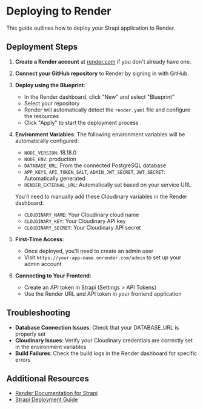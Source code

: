 # Deploying to Render

This guide outlines how to deploy your Strapi application to Render.

## Deployment Steps

1. **Create a Render account** at [render.com](https://render.com/) if you don't already have one.

2. **Connect your GitHub repository** to Render by signing in with GitHub.

3. **Deploy using the Blueprint**:
   - In the Render dashboard, click "New" and select "Blueprint"
   - Select your repository 
   - Render will automatically detect the `render.yaml` file and configure the resources
   - Click "Apply" to start the deployment process

4. **Environment Variables**:
   The following environment variables will be automatically configured:
   - `NODE_VERSION`: 18.18.0
   - `NODE_ENV`: production
   - `DATABASE_URL`: From the connected PostgreSQL database
   - `APP_KEYS`, `API_TOKEN_SALT`, `ADMIN_JWT_SECRET`, `JWT_SECRET`: Automatically generated
   - `RENDER_EXTERNAL_URL`: Automatically set based on your service URL

   You'll need to manually add these Cloudinary variables in the Render dashboard:
   - `CLOUDINARY_NAME`: Your Cloudinary cloud name
   - `CLOUDINARY_KEY`: Your Cloudinary API key
   - `CLOUDINARY_SECRET`: Your Cloudinary API secret

5. **First-Time Access**:
   - Once deployed, you'll need to create an admin user
   - Visit `https://your-app-name.onrender.com/admin` to set up your admin account

6. **Connecting to Your Frontend**:
   - Create an API token in Strapi (Settings > API Tokens)
   - Use the Render URL and API token in your frontend application

## Troubleshooting

- **Database Connection Issues**: Check that your DATABASE_URL is properly set
- **Cloudinary Issues**: Verify your Cloudinary credentials are correctly set in the environment variables
- **Build Failures**: Check the build logs in the Render dashboard for specific errors

## Additional Resources

- [Render Documentation for Strapi](https://render.com/docs/deploy-strapi)
- [Strapi Deployment Guide](https://docs.strapi.io/dev-docs/deployment) 